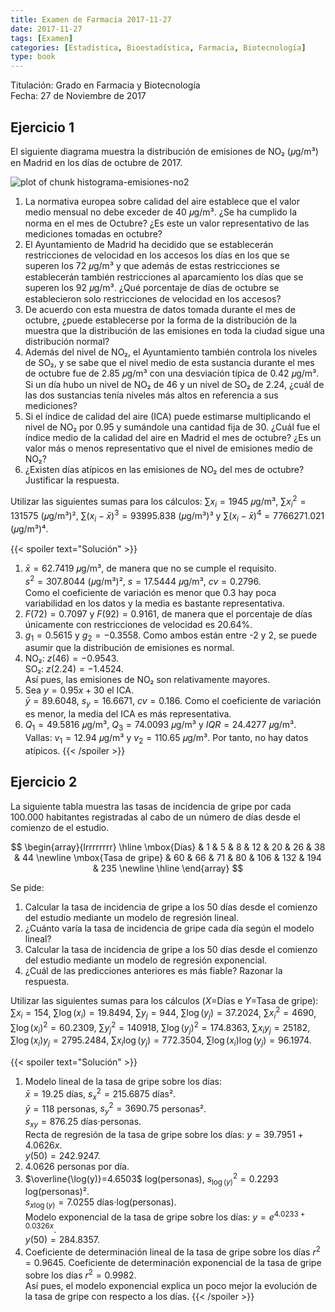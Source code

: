 ```yaml
---
title: Examen de Farmacia 2017-11-27
date: 2017-11-27
tags: [Examen]
categories: [Estadística, Bioestadística, Farmacia, Biotecnología]
type: book
---
```


Titulación: Grado en Farmacia y Biotecnología  
Fecha: 27 de Noviembre de 2017

## Ejercicio 1

El siguiente diagrama muestra la distribución de emisiones de NO₂ (𝜇g/m³) en Madrid en los días de octubre de 2017.

<img src="../img/histograma-emisiones-no2-1.svg" title="plot of chunk histograma-emisiones-no2" alt="plot of chunk histograma-emisiones-no2" />

1. La normativa europea sobre calidad del aire establece que el valor medio mensual no debe exceder de 40 𝜇g/m³. ¿Se ha cumplido la norma en el mes de Octubre?
¿Es este un valor representativo de las mediciones tomadas en octubre?
2. El Ayuntamiento de Madrid ha decidido que se establecerán restricciones de velocidad en los accesos los días en los que se superen los 72 𝜇g/m³ y que además de estas restricciones se establecerán también restricciones al aparcamiento los días que se superen los 92 𝜇g/m³.
¿Qué porcentaje de días de octubre se establecieron solo restricciones de velocidad en los accesos?
3. De acuerdo con esta muestra de datos tomada durante el mes de octubre, ¿puede establecerse por la forma de la distribución de la muestra que la distribución de las emisiones en toda la ciudad sigue una distribución normal?
4. Además del nivel de NO₂, el Ayuntamiento también controla los niveles de SO₂, y se sabe que el nivel medio de esta sustancia durante el mes de octubre fue de 2.85 𝜇g/m³ con una desviación típica de 0.42 𝜇g/m³.
Si un día hubo un nivel de NO₂ de 46 y un nivel de SO₂ de 2.24, ¿cuál de las dos sustancias tenía niveles más altos en referencia a sus mediciones?
5. Si el índice de calidad del aire (ICA) puede estimarse multiplicando el nivel de NO₂ por 0.95 y sumándole una cantidad fija de 30.
¿Cuál fue el índice medio de la calidad del aire en Madrid el mes de octubre? 
¿Es un valor más o menos representativo que el nivel de emisiones medio de NO₂?
6. ¿Existen días atípicos en las emisiones de NO₂ del mes de octubre? Justificar la respuesta.

Utilizar las siguientes sumas para los cálculos: $\sum x_i=1945$ 𝜇g/m³, $\sum x_i^2=131575$ (𝜇g/m³)², $\sum (x_i-\bar x)^3=93995.838$ (𝜇g/m³)³ y $\sum (x_i-\bar x)^4=7766271.021$ (𝜇g/m³)⁴.

{{< spoiler text="Solución" >}}

1. $\bar x=62.7419$ 𝜇g/m³, de manera que no se cumple el requisito.  
$s^2=307.8044$ (𝜇g/m³)², $s=17.5444$ 𝜇g/m³, $cv=0.2796$.  
Como el coeficiente de variación es menor que 0.3 hay poca variabilidad en los datos y la media es bastante representativa.
2. $F(72)=0.7097$ y $F(92)=0.9161$, de manera que el porcentaje de días únicamente con restricciones de velocidad es $20.64\%$.
3. $g_1=0.5615$ y $g_2=-0.3558$. Como ambos están entre -2 y 2, se puede asumir que la distribución de emisiones es normal.
4. NO₂: $z(46)=-0.9543$.  
SO₂: $z(2.24)=-1.4524$.  
Así pues, las emisiones de NO₂ son relativamente mayores.  
5. Sea $y=0.95x+30$ el ICA.  
$\bar y=89.6048$, $s_y=16.6671$, $cv=0.186$. Como el coeficiente de variación es menor, la media del ICA es más representativa.  
6. $Q_1=49.5816$ 𝜇g/m³, $Q_3=74.0093$ 𝜇g/m³ y $IQR=24.4277$ 𝜇g/m³.  Vallas: $v_1=12.94$ 𝜇g/m³ y $v_2=110.65$ 𝜇g/m³. Por tanto, no hay datos atípicos.
{{< /spoiler >}}

## Ejercicio 2

La siguiente tabla muestra las tasas de incidencia de gripe por cada 100.000 habitantes registradas al cabo de un número de días desde el comienzo de el estudio.

$$
\begin{array}{lrrrrrrrr}
  \hline
  \mbox{Días} & 1 & 5 & 8 & 12 & 20 & 26 & 38 & 44  \newline
  \mbox{Tasa de gripe} & 60 & 66 & 71 & 80 & 106 & 132 & 194 & 235  \newline
  \hline
\end{array}
$$

Se pide:

1. Calcular la tasa de incidencia de gripe a los 50 días desde el comienzo del estudio mediante un modelo de regresión lineal.
2. ¿Cuánto varía la tasa de incidencia de gripe cada día según el modelo lineal?
3. Calcular la tasa de incidencia de gripe a los 50 días desde el comienzo del estudio mediante un modelo de regresión exponencial.
4. ¿Cuál de las predicciones anteriores es más fiable?
Razonar la respuesta.

Utilizar las siguientes sumas para los cálculos ($X=$Días e $Y=$Tasa de gripe):  $\sum x_i=154$, $\sum \log(x_i)=19.8494$, $\sum y_j=944$, $\sum \log(y_j)=37.2024$,  $\sum x_i^2=4690$, $\sum \log(x_i)^2=60.2309$, $\sum y_j^2=140918$, $\sum \log(y_j)^2=174.8363$,  $\sum x_iy_j=25182$, $\sum \log(x_i)y_j=2795.2484$, $\sum x_i\log(y_j)=772.3504$, $\sum \log(x_i)\log(y_j)=96.1974$.

{{< spoiler text="Solución" >}}

1. Modelo lineal de la tasa de gripe sobre los días:  
$\bar x=19.25$ días, $s_x^2=215.6875$ días².  
$\bar y=118$ personas, $s_y^2=3690.75$ personas².  
$s_{xy}=876.25$ días⋅personas.  
Recta de regresión de la tasa de gripe sobre los días: $y=39.7951 + 4.0626x$.  
$y(50) =242.9247$.   
2. $4.0626$ personas por día.
3. $\overline{\log(y)}=4.6503$ log(personas), $s_{\log(y)}^2=0.2293$ log(personas)².  
$s_{x\log(y)}=7.0255$ días⋅log(personas).  
Modelo exponencial de la tasa de gripe sobre los días: $y=e^{4.0233 + 0.0326x}$.  
$y(50)=284.8357$.  
4. Coeficiente de determinación lineal de la tasa de gripe sobre los días $r^2=0.9645$.   Coeficiente de determinación exponencial de la tasa de gripe sobre los días $r^2=0.9982$.  
Así pues, el modelo exponencial explica un poco mejor la evolución de la tasa de gripe con respecto a los días.
{{< /spoiler >}}

